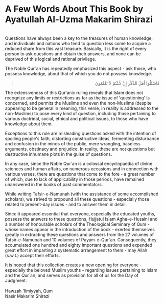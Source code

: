 A Few Words About This Book by Ayatullah Al-Uzma Makarim Shirazi
================================================================

   
 Questions have always been a key to the treasures of human knowledge,
and individuals and nations who tend to question less come to acquire a
reduced share from this vast treasure. Basically, it is the right of
every person to ask questions and obtain their answers, and none can be
deprived of this logical and rational privilege.

The Noble Qur\`an has repeatedly emphasized this aspect - ask those, who
possess knowledge, about that of which you do not possess knowledge.

<blockquote dir="rtl">
  <p>
فَاسْئَلُوا أَهلَ الذِّکْرِ إِنْ کُـنْتُمْ لاَ تَعْلَمُونَ
  </p>
</blockquote>

The extensiveness of this Qur'anic ruling reveals that Islam does not
recognize any limits or restrictions as far as the issue of
'questioning' is concerned, and permits the Muslims and even the
non-Muslims (despite appearing to be general in meaning, this verse, in
reality is addressed to the non-Muslims) to pose every kind of question,
including those pertaining to various doctrinal, social, ethical and
political issues, to those who have knowledge about them.

Exceptions to this rule are misleading questions asked with the
intention of spoiling people's faith, distorting constructive ideas,
fermenting disturbance and confusion in the minds of the public, mere
wrangling, baseless arguments, obstinacy and prejudice. In reality,
these are not questions but destructive inhumane plots in the guise of
questions.

In any case, since the Noble Qur\`an is a colossal encyclopaedia of
divine sciences and human affairs, on numerous occasions and in
connection with various verses, there are questions that come to the
fore - a great number of which, due to lack of applicability in those
periods, have remained unanswered in the books of past commentators.

While writing Tafsir-e-Namunah (with the assistance of some accomplished
scholars), we strived to propound all these questions - especially those
related to present-day issues - and to answer them in detail.

Since it appeared essential that everyone, especially the educated
youths, possess the answers to these questions, Hujjatul Islam
Agha-e-Husaini and a number of honourable scholars of the Theological
Seminary of Qum - whose names appear in the introduction of the book -
exerted themselves greatly in extracting these questions and answers
from the 27 volumes of Tafsir-e-Namunah and 10 volumes of
Payam-e-Qur\`an. Consequently, they accumulated one hundred and eighty
important questions and expended great effort in imparting a systematic
arrangement to them - may Allah (s.w.t.) accept their efforts.

It is hoped that this collection creates a new opening for everyone -
especially the beloved Muslim youths - regarding issues pertaining to
Islam and the Qur\`an, and serves as provision for all of us for the Day
of Judgment.  
    
 Hawzah 'Ilmiyyah, Qum  
 Nasir Makarim Shirazi


